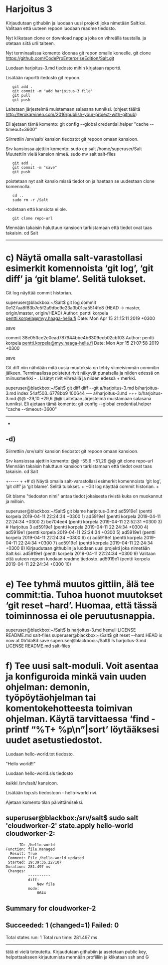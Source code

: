 

# Harjoitus 3



Kirjaudutaan githubiin ja luodaan uusi projekti joka nimetään Salt:ksi.
Valitaan että uuteen repoon luodaan readme tiedosto.

Nyt klikataan clone or download nappia joka on vihreällä taustalla.
ja otetaan siitä urli talteen.

Nyt terminaalissa komento kloonaa git repon omalle koneelle.
       git clone https://github.com/CodeProEnterpriseEdition/Salt.git

Luodaan harjoitus-3.md tiedosto mihin kirjataan raportti.

Lisätään raportti itedosto git repoon.

       git add . 
       git commit -m "add harjoitus-3 file"
       git pull
       git push

Laitetaan järjestelmä muistamaan salasana tunniksi.
(ohjeet täältä http://terokarvinen.com/2016/publish-your-project-with-github)

Eli ajetaan tämä komento: 
        git config --global credential.helper "cache --timeout=3600"

Siirrettiin /srv/salt/ kansion tiedostot git repoon omaan kansioon. 

Srv kansiossa ajettiin komento:
       sudo cp salt /home/superuser/Salt
Muutettiin vielä kansion nimeä.
       sudo mv salt salt-files

       git add . 
       git commit -m "save"
       git push

poistetaan nyt salt kansio missä tiedot on ja haetaan se uudestaan clone komennolla.

       cd ..
       sudo rm -r /Salt

-todetaan että kansiota ei ole.

       git clone repo-url
Mennään takaisin haluttuun kansioon tarkistamaan että tiedot ovat taas takaisin.
       cd Salt

-----

# c) Näytä omalla salt-varastollasi esimerkit komennoista ‘git log’, ‘git diff’ ja ‘git blame’. Selitä tulokset.

Git log näyttää commit historian.

superuser@blackbox:~/Salt$ git log
commit 0e127aa8f83b7e5f2a9dbc9e23a3b01ca5514fe8 (HEAD -> master, origin/master, origin/HEAD)
Author: pentti korpela <pentti.korpela@myy.haaga-helia.fi>
Date:   Mon Apr 15 21:15:11 2019 +0300

save

commit 38e05ffce2e0ead787944bbe4b6309ecb02cbf03
Author: pentti korpela <pentti.korpela@myy.haaga-helia.fi>
Date:   Mon Apr 15 21:07:58 2019 +0300

save

Git diff niin nähdään mitä uusia muutoksia on tehty viimeisimmän commitin jälkeen.
Terminaalissa poistetut rivit näkyvät punaisella ja niiden edessä on miinusmerkki - .
Lisätyt rivit vihreällä ja niiden edessä + merkki. 

superuser@blackbox:~/Salt$ git diff
diff --git a/harjoitus-3.md b/harjoitus-3.md
index 54af503..6778bb9 100644
--- a/harjoitus-3.md
+++ b/harjoitus-3.md
@@ -29,10 +29,6 @@ Laitetaan järjestelmä muistamaan salasana tunniksi.
 Eli ajetaan tämä komento: 
 git config --global credential.helper "cache --timeout=3600"
 
----
-
-d)
-
 Siirrettiin /srv/salt/ kansion tiedostot git repoon omaan kansioon. 
 
 Srv kansiossa ajettiin komento:
@@ -55,6 +51,29 @@ git clone repo-url
 Mennään takaisin haluttuun kansioon tarkistamaan että tiedot ovat taas takaisin.
 cd Salt
 
+-----
+
+# d) Näytä omalla salt-varastollasi esimerkit komennoista ‘git log’, ‘git diff’ ja ‘git blame’. Selitä tulokset.
+
+Git log näyttää commit historian.
+



Git blame "tiedoston nimi" antaa tiedot jokaisesta rivistä kuka on muokannut ja milloin. 

superuser@blackbox:~/Salt$ git blame harjoitus-3.md
ad5919e1 (pentti korpela    2019-04-11 22:24:34 +0300   1) 
ad5919e1 (pentti korpela    2019-04-11 22:24:34 +0300   2) 
be704ee4 (pentti korpela    2019-04-11 22:52:31 +0300   3) # Harjoitus 3
ad5919e1 (pentti korpela    2019-04-11 22:24:34 +0300   4) 
ad5919e1 (pentti korpela    2019-04-11 22:24:34 +0300   5) 
ad5919e1 (pentti korpela    2019-04-11 22:24:34 +0300   6) c)
ad5919e1 (pentti korpela    2019-04-11 22:24:34 +0300   7) 
ad5919e1 (pentti korpela    2019-04-11 22:24:34 +0300   8) Kirjaudutaan githubiin ja luodaan uusi projekti joka nimetään Salt:ksi.
ad5919e1 (pentti korpela    2019-04-11 22:24:34 +0300   9) Valitaan että uuteen repoon luodaan readme tiedosto.
ad5919e1 (pentti korpela    2019-04-11 22:24:34 +0300  10) 


# e) Tee tyhmä muutos gittiin, älä tee commit:tia. Tuhoa huonot muutokset ‘git reset –hard’. Huomaa, että tässä toiminnossa ei ole peruutusnappia.

superuser@blackbox:~/Salt$ ls
harjoitus-3.md  hemuli  LICENSE  README.md  salt-files
superuser@blackbox:~/Salt$ git reset --hard
HEAD is now at 0b1da8d save
superuser@blackbox:~/Salt$ ls
harjoitus-3.md  LICENSE  README.md  salt-files


# f) Tee uusi salt-moduli. Voit asentaa ja konfiguroida minkä vain uuden ohjelman: demonin, työpöytäohjelman tai komentokehotteesta toimivan ohjelman. Käytä tarvittaessa ‘find -printf “%T+ %p\n”|sort’ löytääksesi uudet asetustiedostot.

Luodaan hello-world.txt tiedosto.

"Hello world!!"

Luodaan hello-world.sls tiedosto

kaikki /srv/salt/ kansioon.


Lisätään top.sls tiedostoon - hello-world rivi.

Ajetaan komento tilan päivittämiseksi.

superuser@blackbox:/srv/salt$ sudo salt 'cloudworker-2' state.apply hello-world
cloudworker-2:
----------
          ID: /hello-world
    Function: file.managed
      Result: True
     Comment: File /hello-world updated
     Started: 19:39:36.227107
    Duration: 281.497 ms
     Changes:   
              ----------
              diff:
                  New file
              mode:
                  0644

Summary for cloudworker-2
------------
Succeeded: 1 (changed=1)
Failed:    0
------------
Total states run:     1
Total run time: 281.497 ms




---
tätä ei vielä toteutettu.
Kirjaudutaan githubiin ja asetetaan public key, helpottaakseen kirjautumista
mennään profiiliin ja klikataan ssh and G
